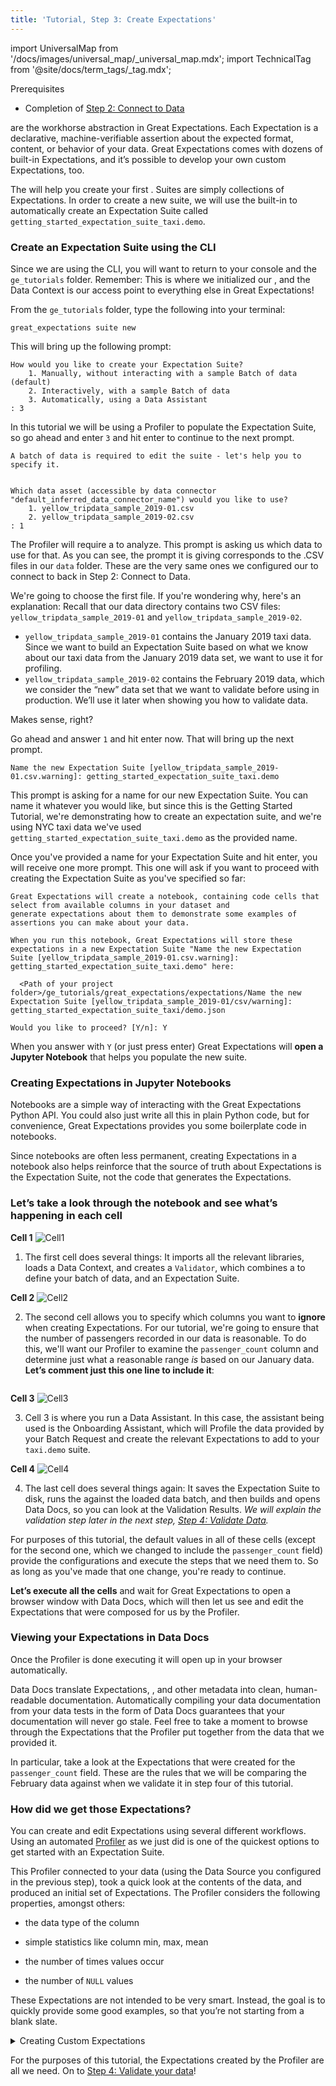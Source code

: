 ```yaml
---
title: 'Tutorial, Step 3: Create Expectations'
---
```

import UniversalMap from '/docs/images/universal_map/_universal_map.mdx';
import TechnicalTag from '@site/docs/term_tags/_tag.mdx';

<UniversalMap setup='inactive' connect='inactive' create='active' validate='inactive'/>

Prerequisites

- Completion of [Step 2: Connect to Data](./tutorial_connect_to_data.md)


<TechnicalTag relative="../../" tag="expectation" text="Expectations" /> are the workhorse abstraction in Great Expectations. Each Expectation is a declarative, machine-verifiable assertion about the expected format, content, or behavior of your data. Great Expectations comes with dozens of built-in Expectations, and it’s possible to develop your own custom Expectations, too.

The <TechnicalTag relative="../../" tag="cli" text="CLI" /> will help you create your first <TechnicalTag relative="../../" tag="expectation_suite" text="Expectation Suite" />. Suites are simply collections of Expectations. In order to create a new suite, we will use the built-in <TechnicalTag relative="../../" tag="profiler" text="Profiler" /> to automatically create an Expectation Suite called `getting_started_expectation_suite_taxi.demo`.

### Create an Expectation Suite using the CLI

Since we are using the CLI, you will want to return to your console and the `ge_tutorials` folder.  Remember: This is where we initialized our <TechnicalTag relative="../../" tag="data_context" text="Data Context" />, and the Data Context is our access point to everything else in Great Expectations!

From the `ge_tutorials` folder, type the following into your terminal:

```console
great_expectations suite new
```

This will bring up the following prompt:

```console
How would you like to create your Expectation Suite?
    1. Manually, without interacting with a sample Batch of data (default)
    2. Interactively, with a sample Batch of data
    3. Automatically, using a Data Assistant
: 3
```

In this tutorial we will be using a Profiler to populate the Expectation Suite, so go ahead and enter `3` and hit enter to continue to the next prompt.

```console
A batch of data is required to edit the suite - let's help you to specify it.


Which data asset (accessible by data connector "default_inferred_data_connector_name") would you like to use?
    1. yellow_tripdata_sample_2019-01.csv
    2. yellow_tripdata_sample_2019-02.csv
: 1
```
The Profiler will require a <TechnicalTag relative="../../" tag="batch" text="Batch" /> to analyze.  This prompt is asking us which data to use for that.  As you can see, the prompt it is giving corresponds to the .CSV files in our `data` folder.  These are the very same ones we configured our <TechnicalTag relative="../../" tag="datasource" text="Data Source" /> to connect to back in Step 2: Connect to Data.

We're going to choose the first file.  If you're wondering why, here's an explanation: Recall that our data directory contains two CSV files: `yellow_tripdata_sample_2019-01` and `yellow_tripdata_sample_2019-02`.

  - `yellow_tripdata_sample_2019-01` contains the January 2019 taxi data. Since we want to build an Expectation Suite based on what we know about our taxi data from the January 2019 data set, we want to use it for profiling.
  - `yellow_tripdata_sample_2019-02` contains the February 2019 data, which we consider the “new” data set that we want to validate before using in production. We’ll use it later when showing you how to validate data.

Makes sense, right?

Go ahead and answer `1` and hit enter now.  That will bring up the next prompt.

```console
Name the new Expectation Suite [yellow_tripdata_sample_2019-01.csv.warning]: getting_started_expectation_suite_taxi.demo
```

This prompt is asking for a name for our new Expectation Suite.  You can name it whatever you would like, but since this is the Getting Started Tutorial, we're demonstrating how to create an expectation suite, and we're using NYC taxi data we've used `getting_started_expectation_suite_taxi.demo` as the provided name.

Once you've provided a name for your Expectation Suite and hit enter, you will receive one more prompt.   This one will ask if you want to proceed with creating the Expectation Suite as you've specified so far:

```console
Great Expectations will create a notebook, containing code cells that select from available columns in your dataset and
generate expectations about them to demonstrate some examples of assertions you can make about your data.

When you run this notebook, Great Expectations will store these expectations in a new Expectation Suite "Name the new Expectation Suite [yellow_tripdata_sample_2019-01.csv.warning]: getting_started_expectation_suite_taxi.demo" here:

  <Path of your project folder>/ge_tutorials/great_expectations/expectations/Name the new Expectation Suite [yellow_tripdata_sample_2019-01/csv/warning]: getting_started_expectation_suite_taxi/demo.json

Would you like to proceed? [Y/n]: Y
```

When you answer with `Y` (or just press enter) Great Expectations will **open a Jupyter Notebook** that helps you populate the new suite.

### Creating Expectations in Jupyter Notebooks

Notebooks are a simple way of interacting with the Great Expectations Python API. You could also just write all this in plain Python code, but for convenience, Great Expectations provides you some boilerplate code in notebooks.

Since notebooks are often less permanent, creating Expectations in a notebook also helps reinforce that the source of truth about Expectations is the Expectation Suite, not the code that generates the Expectations.

### Let’s take a look through the notebook and see what’s happening in each cell

**Cell 1**
![Cell1](../../images/getting_started_tutorial/tutorial_create_expectations_cell1.png)

1. The first cell does several things: It imports all the relevant libraries, loads a Data Context, and creates a `Validator`, which combines a <TechnicalTag relative="../../" tag="batch_request" text="Batch Request" /> to define your batch of data, and an Expectation Suite.

**Cell 2**
![Cell2](../../images/getting_started_tutorial/tutorial_create_expectations_cell2.png)

2. The second cell allows you to specify which columns you want to **ignore** when creating Expectations. For our tutorial, we're going to ensure that the number of passengers recorded in our data is reasonable.  To do this, we'll want our Profiler to examine the `passenger_count` column and determine just what a reasonable range _is_ based on our January data. **Let’s comment just this one line to include it**:

```python name="tests/integration/docusaurus/tutorials/getting-started/getting_started.py exclude_column_names no comment"
```

**Cell 3**
![Cell3](../../images/getting_started_tutorial/tutorial_create_expectations_cell3_onboarding_assistant.png)

3. Cell 3 is where you run a Data Assistant.  In this case, the assistant being used is the Onboarding Assistant, which will Profile the data provided by your Batch Request and create the relevant Expectations to add to your `taxi.demo` suite.

**Cell 4**
![Cell4](../../images/getting_started_tutorial/tutorial_create_expectations_cell4.png)

4. The last cell does several things again: It saves the Expectation Suite to disk, runs the <TechnicalTag relative="../../" tag="validation" text="Validation" /> against the loaded data batch, and then builds and opens Data Docs, so you can look at the Validation Results. *We will explain the validation step later in the next step, [Step 4: Validate Data](./tutorial_validate_data.md).*

For purposes of this tutorial, the default values in all of these cells (except for the second one, which we changed to include the `passenger_count` field) provide the configurations and execute the steps that we need them to.  So as long as you've made that one change, you're ready to continue.

**Let’s execute all the cells** and wait for Great Expectations to open a browser window with Data Docs, which will then let us see and edit the Expectations that were composed for us by the Profiler.

### Viewing your Expectations in Data Docs

Once the Profiler is done executing it will open up <TechnicalTag relative="../../" tag="data_docs" text="Data Docs" /> in your browser automatically.

Data Docs translate Expectations, <TechnicalTag relative="../../" tag="validation_result" text="Validation Results" />, and other metadata into clean, human-readable documentation. Automatically compiling your data documentation from your data tests in the form of Data Docs guarantees that your documentation will never go stale.  Feel free to take a moment to browse through the Expectations that the Profiler put together from the data that we provided it.

In particular, take a look at the Expectations that were created for the `passenger_count` field.  These are the rules that we will be comparing the February data against when we validate it in step four of this tutorial.

### How did we get those Expectations?

You can create and edit Expectations using several different workflows. Using an automated [Profiler](../../reference/profilers.md) as we just did is one of the quickest options to get started with an Expectation Suite.

This Profiler connected to your data (using the Data Source you configured in the previous step), took a quick look at the contents of the data, and produced an initial set of Expectations. The Profiler considers the following properties, amongst others:

  - the data type of the column

  - simple statistics like column min, max, mean

  - the number of times values occur

  - the number of `NULL` values

These Expectations are not intended to be very smart. Instead, the goal is to quickly provide some good examples, so that you’re not starting from a blank slate.

<details>
  <summary>Creating Custom Expectations</summary>
  <div>
    <p>
      Later, you should also take a look at other workflows for <a href="https://docs.greatexpectations.io/docs/guides/expectations/custom_expectations_lp/">creating Custom Expectations</a>. Creating Custom Expectations is an active area of work in the Great Expectations community. Stay tuned for improvements over time.
    </p>
  </div>
</details>

For the purposes of this tutorial, the Expectations created by the Profiler are all we need.  On to [Step 4: Validate your data](./tutorial_validate_data.md)!
